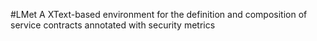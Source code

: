 #LMet
A XText-based environment for the definition and composition of service contracts annotated with security metrics
